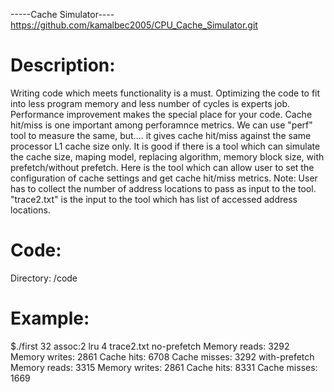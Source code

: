 -----Cache Simulator----
https://github.com/kamalbec2005/CPU_Cache_Simulator.git

Description:
===========
Writing code which meets functionality is a must. Optimizing the code to fit into less program memory and less number of cycles is experts job. Performance improvement makes the special place for your code. 
Cache hit/miss is one important among perforamnce metrics. We can use "perf" tool to measure the same, but.... it gives cache hit/miss against the same processor L1 cache size only. It is good if there is a tool which can simulate the cache size, maping model, replacing algorithm, memory block size, with prefetch/without prefetch.
Here is the tool which can allow user to set the configuration of cache settings and get cache hit/miss metrics.
Note: User has to collect the number of address locations to pass as input to the tool. "trace2.txt" is the input to the tool which has list of accessed address locations.


Code: 
=====
Directory: /code

Example:
=======
$./first 32 assoc:2 lru 4 trace2.txt
no-prefetch
Memory reads: 3292
Memory writes: 2861
Cache hits: 6708
Cache misses: 3292
with-prefetch
Memory reads: 3315
Memory writes: 2861
Cache hits: 8331
Cache misses: 1669


